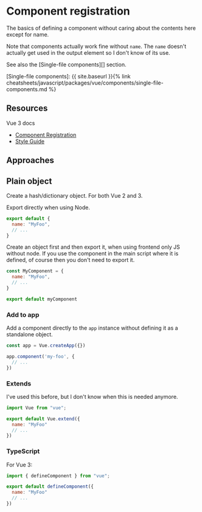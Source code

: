 # Component registration

The basics of defining a component without caring about the contents here except for name.

Note that components actually work fine without `name`. The `name` doesn't actually get used in the output element so I don't know of its use.

See also the [Single-file components][] section.

[Single-file components]: {{ site.baseurl }}{% link cheatsheets/javascript/packages/vue/components/single-file-components.md %}


## Resources

Vue 3 docs

- [Component Registration](https://v3.vuejs.org/guide/component-registration.html#component-names)
- [Style Guide](https://v3.vuejs.org/style-guide/)


## Approaches

## Plain object

Create a hash/dictionary object. For both Vue 2 and 3.

Export directly when using Node.

```javascript
export default {
  name: "MyFoo",
  // ...
}
```

Create an object first and then export it, when using frontend only JS without node. If you use the component in the main script where it is defined, of course then you don't need to export it.

```javascript
const MyComponent = {
  name: "MyFoo",
  // ...
}

export default myComponent
```

### Add to app

Add a component directly to the `app` instance without defining it as a standalone object.

```javascript
const app = Vue.createApp({})

app.component('my-foo', {
  // ...
})
```

### Extends

I've used this before, but I don't know when this is needed anymore.

```javascript
import Vue from "vue";

export default Vue.extend({
  name: "MyFoo"
  // ...
})
```

### TypeScript

For Vue 3:

```javascript
import { defineComponent } from "vue";

export default defineComponent({
  name: "MyFoo"
  // ...
})
```
